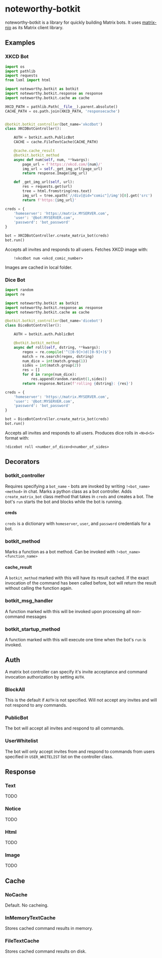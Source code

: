 # noteworthy-botkit

noteworthy-botkit is a library for quickly building Matrix bots. It uses [matrix-nio](https://github.com/poljar/matrix-nio) as its Matrix client library.

## Examples

### XKCD Bot

```python
import os
import pathlib
import requests
from lxml import html

import noteworthy.botkit as botkit
import noteworthy.botkit.response as response
import noteworthy.botkit.cache as cache

XKCD_PATH = pathlib.Path(__file__).parent.absolute()
CACHE_PATH = os.path.join(XKCD_PATH, 'responsecache')


@botkit.botkit_controller(bot_name='xkcdbot')
class XKCDBotController():

    AUTH = botkit.auth.PublicBot
    CACHE = cache.FileTextCache(CACHE_PATH)

    @cache.cache_result
    @botkit.botkit_method
    async def num(self, num, **kwargs):
        page_url = f'https://xkcd.com/{num}/'
        img_url = self._get_img_url(page_url)
        return response.Image(img_url)

    def _get_img_url(self, url):
        res = requests.get(url)
        tree = html.fromstring(res.text)
        img_url = tree.xpath('//div[@id="comic"]/img')[0].get('src')
        return f'https:{img_url}'

creds = {
    'homeserver': 'https://matrix.MYSERVER.com',
    'user': '@bot:MYSERVER.com',
    'password': 'bot_password'
}

bot = XKCDBotController.create_matrix_bot(creds)
bot.run()
```

Accepts all invites and responds to all users. Fetches XKCD image with:

        !xkcdbot num <xkcd_comic_number>

Images are cached in local folder.

### Dice Bot

```python
import random
import re

import noteworthy.botkit as botkit
import noteworthy.botkit.response as response
import noteworthy.botkit.cache as cache

@botkit.botkit_controller(bot_name='dicebot')
class DiceBotController():

    AUTH = botkit.auth.PublicBot

    @botkit.botkit_method
    async def roll(self, dstring, **kwargs):
        regex = re.compile('^([0-9]+)d([0-9]+)$')
        match = re.search(regex, dstring)
        num_dice = int(match.group(1))
        sides = int(match.group(2))
        res = []
        for d in range(num_dice):
            res.append(random.randint(1,sides))
        return response.Notice(f'rolling {dstring}: {res}')

creds = {
    'homeserver': 'https://matrix.MYSERVER.com',
    'user': '@bot:MYSERVER.com',
    'password': 'bot_password'
}

bot = DiceBotController.create_matrix_bot(creds)
bot.run()
```

Accepts all invites and responds to all users. Produces dice rolls in `<N>d<S>` format with:

    !dicebot roll <number_of_dice>d<number_of_sides>

## Decorators

### botkit_controller

Requires specifying a `bot_name` - bots are invoked by writing `!<bot_name> <method>` in chat. Marks a python class as a bot controller. Adds `create_matrix_bot` class method that takes in `creds` and creates a bot. The bot's `run` starts the bot and blocks while the bot is running.

#### creds

`creds` is a dictionary with `homeserver`, `user`, and `password` credentials for a bot.

### botkit_method

Marks a function as a bot method. Can be invoked with `!<bot_name> <function_name>`

#### cache_result

A `botkit_method` marked with this will have its result cached. If the exact invocation of the command has been called before, bot will return the result without calling the function again.

### botkit_msg_handler

A function marked with this will be invoked upon processing all non-command messages

### botkit_startup_method

A function marked with this will execute one time when the bot's `run` is invoked.

## Auth

A matrix bot controller can specify it's invite acceptance and command invocation authorization by setting `AUTH`.

### BlockAll

This is the default if `AUTH` is not specified. Will not accept any invites and will not respond to any commands.

### PublicBot

The bot will accept all invites and respond to all commands.

### UserWhitelist

The bot will only accept invites from and respond to commands from users specified in `USER_WHITELIST` list on the controller class.

## Response

### Text

TODO

### Notice

TODO

### Html

TODO

### Image

TODO

## Cache

### NoCache

Default. No cacheing.

### InMemoryTextCache

Stores cached command results in memory.

### FileTextCache

Stores cached command results on disk.
